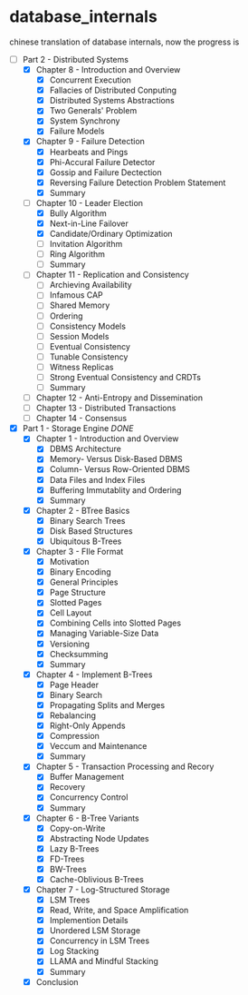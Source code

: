 # database_internals
chinese translation of database internals, now the progress is

- [ ] Part 2 - Distributed Systems
  - [x] Chapter 8 - Introduction and Overview
    - [x] Concurrent Execution
    - [x] Fallacies of Distributed Conputing
    - [x] Distributed Systems Abstractions
    - [x] Two Generals' Problem
    - [x] System Synchrony
    - [x] Failure Models
  - [x] Chapter 9 - Failure Detection
    - [x] Hearbeats and Pings
    - [x] Phi-Accural Failure Detector
    - [x] Gossip and Failure Dectection
    - [x] Reversing Failure Detection Problem Statement
    - [x] Summary
  - [ ] Chapter 10 - Leader Election
    - [x] Bully Algorithm
    - [x] Next-in-Line Failover
    - [x] Candidate/Ordinary Optimization
    - [ ] Invitation Algorithm
    - [ ] Ring Algorithm
    - [ ] Summary
  - [ ] Chapter 11 - Replication and Consistency
    - [ ] Archieving Availability
    - [ ] Infamous CAP
    - [ ] Shared Memory
    - [ ] Ordering
    - [ ] Consistency Models
    - [ ] Session Models
    - [ ] Eventual Consistency
    - [ ] Tunable Consistency
    - [ ] Witness Replicas
    - [ ] Strong Eventual Consistency and CRDTs
    - [ ] Summary
  - [ ] Chapter 12 - Anti-Entropy and Dissemination
  - [ ] Chapter 13 - Distributed Transactions
  - [ ] Chapter 14 - Consensus
- [x] Part 1 - Storage Engine *DONE*
  - [x] Chapter 1 - Introduction and Overview
    - [x] DBMS Architecture
    - [x] Memory- Versus Disk-Based DBMS
    - [x] Column- Versus Row-Oriented DBMS
    - [x] Data Files and Index Files
    - [x] Buffering Immutablity and Ordering
    - [x] Summary
  - [x] Chapter 2 - BTree Basics
    - [x] Binary Search Trees
    - [x] Disk Based Structures
    - [x] Ubiquitous B-Trees
  - [x] Chapter 3 - FIle Format
    - [x] Motivation
    - [x] Binary Encoding
    - [x] General Principles
    - [x] Page Structure
    - [x] Slotted Pages
    - [x] Cell Layout
    - [x] Combining Cells into Slotted Pages
    - [x] Managing Variable-Size Data
    - [x] Versioning
    - [x] Checksumming
    - [x] Summary
  - [x] Chapter 4 - Implement B-Trees
    - [x] Page Header
    - [x] Binary Search
    - [x] Propagating Splits and Merges
    - [x] Rebalancing
    - [x] Right-Only Appends
    - [x] Compression
    - [x] Veccum and Maintenance
    - [x] Summary
  - [x] Chapter 5 - Transaction Processing and Recory
    - [x] Buffer Management
    - [x] Recovery
    - [x] Concurrency Control
    - [x] Summary
  - [x] Chapter 6 - B-Tree Variants
    - [x] Copy-on-Write
    - [x] Abstracting Node Updates
    - [x] Lazy B-Trees
    - [x] FD-Trees
    - [x] BW-Trees
    - [x] Cache-Oblivious B-Trees
  - [x] Chapter 7 - Log-Structured Storage
    - [x] LSM Trees
    - [x] Read, Write, and Space Amplification
    - [x] Implemention Details
    - [x] Unordered LSM Storage
    - [x] Concurrency in LSM Trees
    - [x] Log Stacking
    - [x] LLAMA and Mindful Stacking
    - [x] Summary
  - [x] Conclusion

